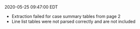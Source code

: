 2020-05-25 09:47:00 EDT


- Extraction failed for case summary tables from page 2
- Line list tables were not parsed correctly and are not included
